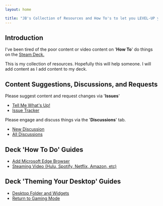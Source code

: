 ```yaml
---
layout: home

title: "JB's Collection of Resources and How To's to let you LEVEL-UP your Steam Deck."
---
```


## Introduction

I've been tired of the poor content or video content on '**How To**' do things on the [Steam Deck.](https://store.steampowered.com/steamdeck)

This is my collection of resources.  Hopefully this will help someone.
I will add content as I add content to my deck.  

## Content Suggestions, Discussions, and Requests

Please suggest content and request changes via '**Issues**'

- [Tell Me What's Up!](https://github.com/JohnnyBlocks/SteamDeck/issues/new/choose)
- [Issue Tracker](https://github.com/JohnnyBlocks/SteamDeck/issues)

Please engage and discuss things via the '**Discussions**' tab.  

- [New Discussion](https://github.com/JohnnyBlocks/SteamDeck/discussions/new)
- [All Discussions](https://github.com/JohnnyBlocks/SteamDeck/discussions)

## Deck '**How To Do**' Guides

- [Add Microsoft Edge Browser](guides/microsoft_edge)
- [Steaming Video (Hulu, Spotify, Netflix, Amazon, etc)](guides/video_streaming_services)

## Deck '**Theming Your Desktop**' Guides

- [Desktop Folder and Widgets](guides/desktop_folder_widgets)
- [Return to Gaming Mode](guides/return_to_gaming_mode)
